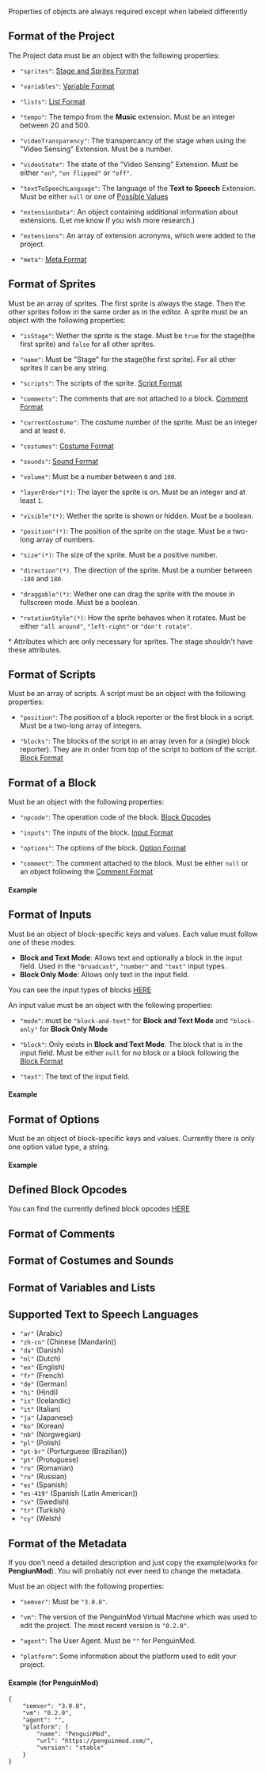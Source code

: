 Properties of objects are always required except when labeled differently



## Format of the Project
The Project data must be an object with the following properties:
* `"sprites"`: [Stage and Sprites Format](#format-of-sprites)

* `"variables"`: [Variable Format](#format-of-variables-and-lists)

* `"lists"`:  [List Format](#format-of-variables-and-lists)

* `"tempo"`: The tempo from the **Music** extension. Must be an integer between 20 and 500.

* `"videoTransparency"`: The transpercancy of the stage when using the "Video Sensing" Extension. Must be a number. 

* `"videoState"`: The state of the "Video Sensing" Extension. Must be either `"on"`, `"on flipped"` or `"off"`.

* `"textToSpeechLanguage"`: The language of the **Text to Speech** Extension. Must be either `null` or one of [Possible Values](#supported-text-to-speech-languages)

* `"extensionData"`: An object containing additional information about extensions. (Let me know if you wish more research.)
* `"extensions"`: An array of extension acronyms, which were added to the project.
* `"meta"`: [Meta Format](#format-of-the-metadata)



## Format of Sprites
Must be an array of sprites. The first sprite is always the stage. Then the other sprites follow in the same order as in the editor. A sprite must be an object with the following properties:
* `"isStage"`: Wether the sprite is the stage. Must be `true` for the stage(the first sprite) and `false` for all other sprites.

* `"name"`: Must be "Stage" for the stage(the first sprite). For all other sprites it can be any string.

* `"scripts"`: The scripts of the sprite. [Script Format](#format-of-scripts)

* `"comments"`: The comments that are not attached to a block. [Comment Format](#format-of-comments)

* `"currentCostume"`: The costume number of the sprite. Must be an integer and at least `0`.

* `"costumes"`: [Costume Format](#format-of-costumes-and-sounds)

* `"sounds"`: [Sound Format](#format-of-costumes-and-sounds)

* `"volume"`: Must be a number between `0` and `100`.

* `"layerOrder"(*)`: The layer the sprite is on. Must be an integer and at least `1`.

* `"visible"(*)`: Wether the sprite is shown or hidden. Must be a boolean.

* `"position"(*)`: The position of the sprite on the stage. Must be a two-long array of numbers.

* `"size"(*)`: The size of the sprite. Must be a positive number.

* `"direction"(*)`. The direction of the sprite. Must be a number between `-180` and `180`.

* `"draggable"(*)`: Wether one can drag the sprite with the mouse in fullscreen mode. Must be a boolean.

* `"rotationStyle"(*)`: How the sprite behaves when it rotates. Must be either `"all around"`, `"left-right"` or `"don't rotate"`.

\* Attributes which are only necessary for sprites. The stage shouldn't have these attributes.



## Format of Scripts
Must be an array of scripts. A script must be an object with the following properties:
* `"position"`: The position of a block reporter or the first block in a script. Must be a two-long array of integers.

* `"blocks"`: The blocks of the script in an array (even for a (single) block reporter). They are in order from top of the script to bottom of the script. [Block Format](#format-of-a-block)



## Format of a Block
Must be an object with the following properties:
* `"opcode"`: The operation code of the block. [Block Opcodes](#defined-block-opcodes)

* `"inputs"`: The inputs of the block. [Input Format](#format-of-inputs)

* `"options"`: The options of the block. [Option Format](#format-of-options)

* `"comment"`: The comment attached to the block. Must be either `null` or an object following the [Comment Format](#format-of-comments)
#### Example



## Format of Inputs
Must be an object of block-specific keys and values. Each value must follow one of these modes:
* **Block and Text Mode**: Allows text and optionally a block in the input field. Used in the `"broadcast"`, `"number"` and `"text"` input types. 
* **Block Only Mode**: Allows only text in the input field.

You can see the input types of blocks [HERE](assets/opcode_database.jsonc)

An input value must be an object with the following properties:
* `"mode"`: must be `"block-and-text"` for **Block and Text Mode** and `"block-only"` for **Block Only Mode**

* `"block"`: Only exists in **Block and Text Mode**. The block that is in the input field. Must be either `null` for no block or a block following the [Block Format](#format-of-a-block)

* `"text"`: The text of the input field.
#### Example



## Format of Options 
Must be an object of block-specific keys and values. Currently there is only one option value type, a string.
#### Example


## Defined Block Opcodes
You can find the currently defined block opcodes [HERE](assets/opcode_database.jsonc)


## Format of Comments



## Format of Costumes and Sounds 



## Format of Variables and Lists



## Supported Text to Speech Languages
* `"ar"` (Arabic)
* `"zh-cn"` (Chinese (Mandarin))
* `"da"` (Danish)
* `"nl"` (Dutch)
* `"en"` (English)
* `"fr"` (French)
* `"de"` (German)
* `"hi"` (Hindi)
* `"is"` (Icelandic)
* `"it"` (Italian)
* `"ja"` (Japanese)
* `"ko"` (Korean)
* `"nb"` (Norgwegian)
* `"pl"` (Polish)
* `"pt-br"` (Porturguese (Brazilian))
* `"pt"` (Protuguese)
* `"ro"` (Romanian)
* `"ru"` (Russian)
* `"es"` (Spanish)
* `"es-419"` (Spanish (Latin American))
* `"sv"` (Swedish)
* `"tr"` (Turkish)
* `"cy"` (Welsh)



## Format of the Metadata
If you don't need a detailed description and just copy the example(works for **PengiunMod**). You will probably not ever need to change the metadata.

Must be an object with the following properties:

* `"semver"`: Must be `"3.0.0"`.

* `"vm"`: The version of the PenguinMod Virtual Machine which was used to edit the project. The most recent version is `"0.2.0"`.

* `"agent"`: The User Agent. Must be `""` for PenguinMod.

* `"platform"`: Some information about the platform used to edit your project.
#### Example (for PenguinMod)
```
{
    "semver": "3.0.0",
    "vm": "0.2.0",
    "agent": "",
    "platform": {
        "name": "PenguinMod",
        "url": "https://penguinmod.com/",
        "version": "stable"
    }
}
```